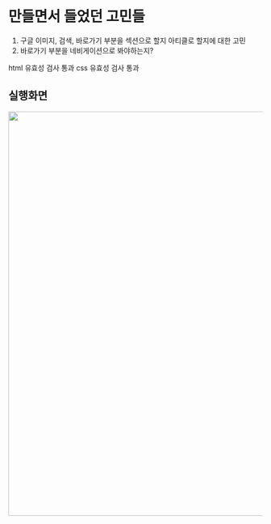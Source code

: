 # 만들면서 들었던 고민들

1. 구글 이미지, 검색, 바로가기 부분을 섹션으로 할지 아티클로 할지에 대한 고민
2. 바로가기 부분을 네비게이션으로 봐야하는지?

html 유효성 검사 통과
css 유효성 검사 통과

## 실행화면

<img src="./img/스크린샷.png" width="800px">
